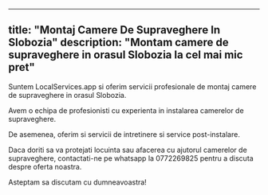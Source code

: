 
---
title: "Montaj Camere De Supraveghere In Slobozia"
description: "Montam camere de supraveghere in orasul Slobozia la cel mai mic pret"
---


Suntem LocalServices.app si oferim servicii profesionale de montaj camere de supraveghere in orasul Slobozia. 

Avem o echipa de profesionisti cu experienta in instalarea camerelor de supraveghere. 

De asemenea, oferim si servicii de intretinere si service post-instalare. 

Daca doriti sa va protejati locuinta sau afacerea cu ajutorul camerelor de supraveghere, contactati-ne pe whatsapp la 0772269825 pentru a discuta despre oferta noastra. 

Asteptam sa discutam cu dumneavoastra!
